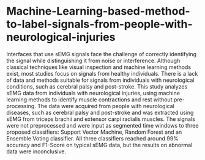 # Machine-Learning-based-method-to-label-signals-from-people-with-neurological-injuries
Interfaces that use sEMG signals face the challenge of correctly identifying the signal while distinguishing it from noise or interference. Although classical techniques like visual inspection and machine learning methods exist, most studies focus on signals from healthy individuals. There is a lack of data and methods suitable for signals from individuals with neurological conditions, such as cerebral palsy and post-stroke. This study analyzes sEMG data from individuals with neurological injuries, using machine learning methods to identify muscle contractions and rest without pre-processing. The data were acquired from people with neurological diseases, such as cerebral palsy and post-stroke and was extracted using sEMG from triceps brachii and extensor carpi radialis muscles. The signals were not preprocessed and were input as segmented time windows to three proposed classifiers: Support Vector Machine, Random Forest and an Ensemble Voting classifier. All three classifiers reached around 99% accuracy and F1-Score on typical sEMG data, but the results on abnormal data were inconclusive.
